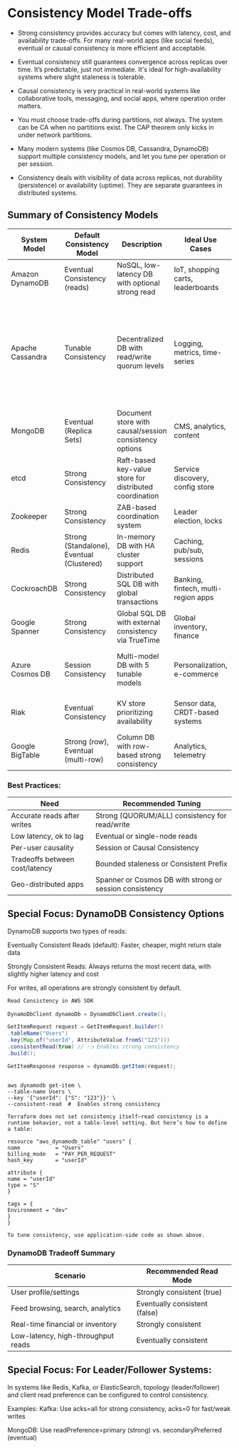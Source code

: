 # Consistency Model Trade-offs

- Strong consistency provides accuracy but comes with latency, cost, and availability trade-offs. For many real-world apps (like social feeds), eventual or causal consistency is more efficient and acceptable.

- Eventual consistency still guarantees convergence across replicas over time. It’s predictable, just not immediate. It's ideal for high-availability systems where slight staleness is tolerable.

- Causal consistency is very practical in real-world systems like collaborative tools, messaging, and social apps, where operation order matters.

- You must choose trade-offs during partitions, not always. The system can be CA when no partitions exist. The CAP theorem only kicks in under network partitions.

- Many modern systems (like Cosmos DB, Cassandra, DynamoDB) support multiple consistency models, and let you tune per operation or per session.

- Consistency deals with visibility of data across replicas, not durability (persistence) or availability (uptime). They are separate guarantees in distributed systems.

## Summary of Consistency Models

| System Model         | Default Consistency Model       | Description                                                       | Ideal Use Cases                                | Tuning Method                                                                                                                                                             | Notes                                                   |
|----------------------|----------------------------------|-------------------------------------------------------------------|-------------------------------------------------|---------------------------------------------------------------------------------------------------------------------------------------------------------------------------|----------------------------------------------------------|
| Amazon DynamoDB      | Eventual Consistency (reads)     | NoSQL, low-latency DB with optional strong read                  | IoT, shopping carts, leaderboards               | `ConsistentRead=True` or `--consistent-read`                                                                                                                              | Writes are strongly consistent by default               |
| Apache Cassandra     | Tunable Consistency              | Decentralized DB with read/write quorum levels                   | Logging, metrics, time-series                   | Use consistency levels:<br/> ONE - Fastest, least consistent,<br/> QUORUM - N/2+1  Balanced consistency and performance,<br/> ALL - Highest consistency, slowest performance | Developer defines consistency trade-offs                |
| MongoDB              | Eventual (Replica Sets)          | Document store with causal/session consistency options           | CMS, analytics, content                         | Use sessions, `readConcern: "majority"`                                                                                                                                   | Strong only on primary node                            |
| etcd                 | Strong Consistency               | Raft-based key-value store for distributed coordination           | Service discovery, config store                 | Not tunable                                                                                                                                                               | Always linearizable                                     |
| Zookeeper            | Strong Consistency               | ZAB-based coordination system                                    | Leader election, locks                          | Not tunable                                                                                                                                                               | Can be a single point of failure                        |
| Redis                | Strong (Standalone), Eventual (Clustered) | In-memory DB with HA cluster support                             | Caching, pub/sub, sessions                      | Use standalone (strong) or replica (eventual)                                                                                                                             | Clustered Redis is eventually consistent                |
| CockroachDB          | Strong Consistency               | Distributed SQL DB with global transactions                      | Banking, fintech, multi-region apps             | Not tunable                                                                                                                                                               | Strong across nodes and regions                        |
| Google Spanner       | Strong Consistency               | Global SQL DB with external consistency via TrueTime             | Global inventory, finance                        | Can use stale reads (`bounded staleness`)                                                                                                                                 | Strong across continents                               |
| Azure Cosmos DB      | Session Consistency              | Multi-model DB with 5 tunable models                             | Personalization, e-commerce                     | Choose among Strong, Bounded, Eventual, etc.                                                                                                                              | Most flexible consistency options available             |
| Riak                 | Eventual Consistency             | KV store prioritizing availability                               | Sensor data, CRDT-based systems                 | Use quorum settings: N, R, W                                                                                                                                              | CRDTs needed for conflict resolution                    |
| Google BigTable      | Strong (row), Eventual (multi-row) | Column DB with row-based strong consistency                     | Analytics, telemetry                            | Design schema to keep strong consistency within a row                                                                                                                     | Multi-row ops are eventually consistent                |


### Best Practices:

| Need	                           | Recommended Tuning                                      |  
|---------------------------------|---------------------------------------------------------|
| Accurate reads after writes     | 	Strong (QUORUM/ALL) consistency for read/write         |
| Low latency, ok to lag          | 	Eventual or single-node reads                          |
| Per-user causality	             | Session or Causal Consistency                           |
| Tradeoffs between cost/latency	 | Bounded staleness or Consistent Prefix                  |
| Geo-distributed apps	           | Spanner or Cosmos DB with strong or session consistency |


## Special Focus: DynamoDB Consistency Options
DynamoDB supports two types of reads:

Eventually Consistent Reads (default): Faster, cheaper, might return stale data

Strongly Consistent Reads: Always returns the most recent data, with slightly higher latency and cost

For writes, all operations are strongly consistent by default.

``` java
Read Consistency in AWS SDK
 
DynamoDbClient dynamoDb = DynamoDbClient.create();

GetItemRequest request = GetItemRequest.builder()
.tableName("Users")
.key(Map.of("userId", AttributeValue.fromS("123")))
.consistentRead(true) // 👈 Enables strong consistency
.build();

GetItemResponse response = dynamoDb.getItem(request);
```

``` AWS CLI Example
 
aws dynamodb get-item \
--table-name Users \
--key '{"userId": {"S": "123"}}' \
--consistent-read  #  Enables strong consistency

```

```️ Terraform Example: Creating a DynamoDB Table
Terraform does not set consistency itself—read consistency is a runtime behavior, not a table-level setting. But here’s how to define a table:

resource "aws_dynamodb_table" "users" {
name           = "Users"
billing_mode   = "PAY_PER_REQUEST"
hash_key       = "userId"

attribute {
name = "userId"
type = "S"
}

tags = {
Environment = "dev"
}
}

To tune consistency, use application-side code as shown above.
```

### DynamoDB Tradeoff Summary
| Scenario	                                                      | Recommended Read Mode         | 
|----------------------------------------------------------------|-------------------------------|
| User profile/settings	| Strongly consistent (true)    |
| Feed browsing, search, analytics | Eventually consistent (false) |
| Real-time  financial or inventory	                             | Strongly consistent           |
| Low-latency, high-throughput reads                             | 	Eventually consistent        | 


##  Special Focus:  For Leader/Follower Systems:
In systems like Redis, Kafka, or ElasticSearch, topology (leader/follower) and client read preference can be configured to control consistency.

Examples:
Kafka: Use acks=all for strong consistency, acks=0 for fast/weak writes

MongoDB: Use readPreference=primary (strong) vs. secondaryPreferred (eventual)
